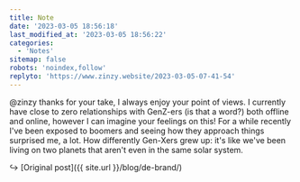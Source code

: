 ```yaml
---
title: Note
date: '2023-03-05 18:56:18'
last_modified_at: '2023-03-05 18:56:22'
categories: 
  - 'Notes'
sitemap: false
robots: 'noindex,follow'
replyto: 'https://www.zinzy.website/2023-03-05-07-41-54'
---
```

@zinzy thanks for your take, I always enjoy your point of views. I currently have close to zero relationships with GenZ-ers (is that a word?) both offline and online, however I can imagine your feelings on this! For a while recently I've been exposed to boomers and seeing how they approach things surprised me, a lot. How differently Gen-Xers grew up: it's like we've been living on two planets that aren't even in the same solar system.

↪️ [Original post]({{ site.url }}/blog/de-brand/)